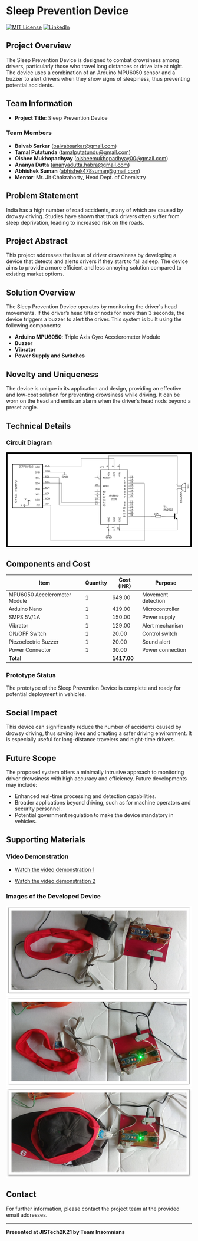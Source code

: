 # Sleep Prevention Device
[![MIT License][license-shield]][license-url]
[![LinkedIn][linkedin-shield]][linkedin-url]

## Project Overview
The Sleep Prevention Device is designed to combat drowsiness among drivers, particularly those who travel long distances or drive late at night. The device uses a combination of an Arduino MPU6050 sensor and a buzzer to alert drivers when they show signs of sleepiness, thus preventing potential accidents.

## Team Information
- **Project Title**: Sleep Prevention Device

### Team Members
- **Baivab Sarkar** (baivabsarkar@gmail.com)
- **Tamal Putatunda** (tamalputatundu@gmail.com)
- **Oishee Mukhopadhyay** (oisheemukhopadhyay00@gmail.com)
- **Ananya Dutta** (ananyadutta.habra@gmail.com)
- **Abhishek Suman** (abhishek478suman@gmail.com)
- **Mentor**: Mr. Jit Chakraborty, Head Dept. of Chemistry

## Problem Statement
India has a high number of road accidents, many of which are caused by drowsy driving. Studies have shown that truck drivers often suffer from sleep deprivation, leading to increased risk on the roads.

## Project Abstract
This project addresses the issue of driver drowsiness by developing a device that detects and alerts drivers if they start to fall asleep. The device aims to provide a more efficient and less annoying solution compared to existing market options.

## Solution Overview
The Sleep Prevention Device operates by monitoring the driver's head movements. If the driver’s head tilts or nods for more than 3 seconds, the device triggers a buzzer to alert the driver. This system is built using the following components:
- **Arduino MPU6050**: Triple Axis Gyro Accelerometer Module
- **Buzzer**
- **Vibrator**
- **Power Supply and Switches**

## Novelty and Uniqueness
The device is unique in its application and design, providing an effective and low-cost solution for preventing drowsiness while driving. It can be worn on the head and emits an alarm when the driver’s head nods beyond a preset angle.

## Technical Details
### Circuit Diagram
<img src="Image/connnection flow 1.png">

## Components and Cost
| Item                            | Quantity | Cost (INR) | Purpose                  |
|---------------------------------|----------|------------|--------------------------|
| MPU6050 Accelerometer Module    | 1        | 649.00     | Movement detection       |
| Arduino Nano                    | 1        | 419.00     | Microcontroller          |
| SMPS 5V/1A                      | 1        | 150.00     | Power supply             |
| Vibrator                        | 1        | 129.00     | Alert mechanism          |
| ON/OFF Switch                   | 1        | 20.00      | Control switch           |
| Piezoelectric Buzzer            | 1        | 20.00      | Sound alert              |
| Power Connector                 | 1        | 30.00      | Power connection         |
| **Total**                       |          | **1417.00**|                          |

### Prototype Status
The prototype of the Sleep Prevention Device is complete and ready for potential deployment in vehicles.

## Social Impact
This device can significantly reduce the number of accidents caused by drowsy driving, thus saving lives and creating a safer driving environment. It is especially useful for long-distance travelers and night-time drivers.

## Future Scope
The proposed system offers a minimally intrusive approach to monitoring driver drowsiness with high accuracy and efficiency. Future developments may include:
- Enhanced real-time processing and detection capabilities.
- Broader applications beyond driving, such as for machine operators and security personnel.
- Potential government regulation to make the device mandatory in vehicles.

## Supporting Materials
### Video Demonstration
 - [Watch the video demonstration 1](https://drive.google.com/file/d/1FPvCD51V66I0NAf_4ZMmb6FXbxwxx3TY/view?usp=drive_link)

 - [Watch the video demonstration 2](https://drive.google.com/file/d/1BDuGcYIaW6arX4XeqBtHUAaP3eK76h3p/view?usp=drive_link)
### Images of the Developed Device
<img src="Image/Picture1.jpg">
<img src="Image/Picture2.jpg">
<img src="Image/Picture3.jpg">

## Contact
For further information, please contact the project team at the provided email addresses.

---
**Presented at JISTech2K21 by Team Insomnians**

[license-shield]: https://img.shields.io/badge/License-MIT-red.svg
[license-url]: https://github.com/iam-baivab/News-Scraping-using-BeautyfulSoup-Selenium-with-Django/blob/main/LICENSE
[linkedin-shield]: https://img.shields.io/badge/-LinkedIn-black.svg?style=flat&logo=linkedin&colorB=blue
[linkedin-url]: https://www.linkedin.com/in/baivabsarkar/